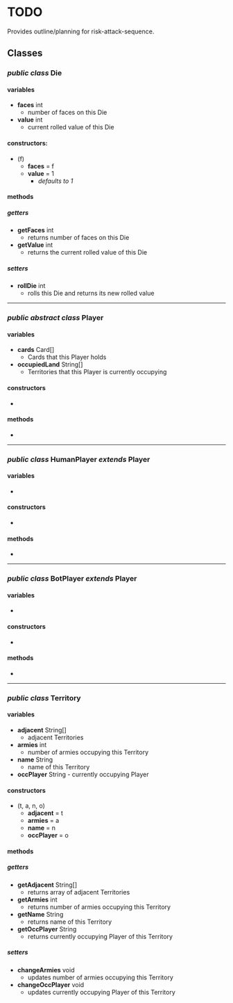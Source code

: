 # TODO

Provides outline/planning for risk-attack-sequence.

## Classes

### *public class* Die

#### variables

* **faces** int
    - number of faces on this Die
* **value** int
    - current rolled value of this Die

#### constructors:

* (f)
    * **faces** = f
    * **value** = 1
        - *defaults to 1*

#### methods

##### getters
* **getFaces** int
    - returns number of faces on this Die
* **getValue** int
    - returns the current rolled value of this Die

##### setters
* **rollDie** int
    - rolls this Die and returns its new rolled value


---

### *public abstract class* Player

#### variables
* **cards** Card[]
    - Cards that this Player holds
* **occupiedLand** String[]
    - Territories that this Player is currently occupying

#### constructors
* 

#### methods
* 

---

### *public class* HumanPlayer *extends* Player

#### variables
* 

#### constructors
* 

#### methods
* 

---

### *public class* BotPlayer *extends* Player

#### variables
* 

#### constructors
* 

#### methods
* 

---

### *public class* Territory

#### variables
* **adjacent** String[]
    - adjacent Territories
* **armies** int
    - number of armies occupying this Territory
* **name** String
    - name of this Territory
* **occPlayer** String
        - currently occupying Player

#### constructors
* (t, a, n, o)
    * **adjacent** = t
    * **armies** = a
    * **name** = n
    * **occPlayer** = o

#### methods

##### getters
* **getAdjacent** String[]
    - returns array of adjacent Territories
* **getArmies** int
    - returns number of armies occupying this Territory
* **getName** String
    - returns name of this Territory
* **getOccPlayer** String
    - returns currently occupying Player of this Territory
        
##### setters
* **changeArmies** void
    - updates number of armies occupying this Territory
* **changeOccPlayer** void
    - updates currently occupying Player of this Territory